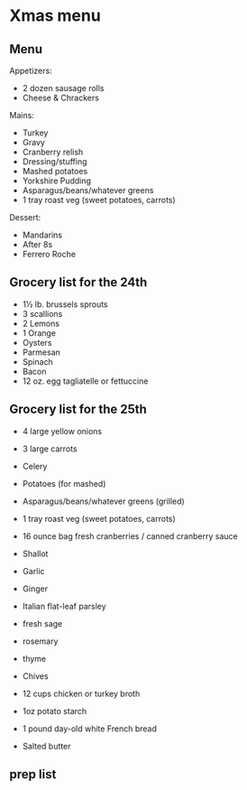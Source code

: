# Xmas menu

## Menu

Appetizers:

- 2 dozen sausage rolls
- Cheese & Chrackers

Mains:

- Turkey
- Gravy
- Cranberry relish
- Dressing/stuffing
- Mashed potatoes
- Yorkshire Pudding
- Asparagus/beans/whatever greens
- 1 tray roast veg (sweet potatoes, carrots)

Dessert:

- Mandarins
- After 8s
- Ferrero Roche

## Grocery list for the 24th

- 1½ lb. brussels sprouts
- 3 scallions
- 2 Lemons
- 1 Orange
- Oysters
- Parmesan
- Spinach
- Bacon
- 12 oz. egg tagliatelle or fettuccine

## Grocery list for the 25th

- 4 large yellow onions
- 3 large carrots
- Celery
- Potatoes (for mashed)
- Asparagus/beans/whatever greens (grilled)
- 1 tray roast veg (sweet potatoes, carrots)
- 16 ounce bag fresh cranberries / canned cranberry sauce
- Shallot
- Garlic
- Ginger

- Italian flat-leaf parsley
- fresh sage
- rosemary
- thyme
- Chives

- 12 cups chicken or turkey broth

- 1oz potato starch
- 1 pound day-old white French bread
- Salted butter

## prep list


